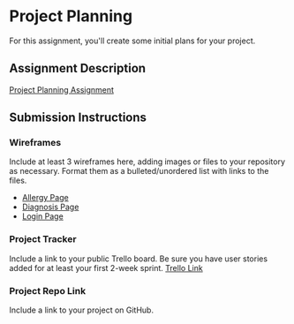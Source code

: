 # Project Planning
For this assignment, you'll create some initial plans for your project.

## Assignment Description
[Project Planning Assignment](https://education.launchcode.org/liftoff/modules/assignments/project-planning)

## Submission Instructions

### Wireframes

Include at least 3 wireframes here, adding images or files to your repository as necessary. Format them as a bulleted/unordered list with links to the files.
* [Allergy Page](https://docs.google.com/drawings/d/1XJn0S0EAxCVhS5hH_yuW_ZdhajeYqRei2kbBZNrp97A/edit?usp=sharing)
* [Diagnosis Page](https://docs.google.com/drawings/d/1XJn0S0EAxCVhS5hH_yuW_ZdhajeYqRei2kbBZNrp97A/edit?usp=sharing)
* [Login Page](https://docs.google.com/drawings/d/1B1JEyOHXV60Cdy5gOpVnjp8_tYLfMyoIhMw75F8AnHE/edit?usp=sharing)


### Project Tracker

Include a link to your public Trello board. Be sure you have user stories added for at least your first 2-week sprint.
[Trello Link](https://trello.com/invite/b/fjtRsSmY/ATTI645f8975c18877be4f4801cedfe2b6708A05A35A/liftoff)

### Project Repo Link

Include a link to your project on GitHub.

